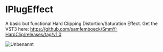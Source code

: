 # IPlugEffect
A basic but functional Hard Clipping Distortion/Saturation Effect. Get the VST3 here: https://github.com/samfemboeck/SmmY-HardClip/releases/tag/v1.0


![Unbenannt](https://github.com/user-attachments/assets/a166abe3-c8af-46ed-9408-d1cf0481f6fe)
